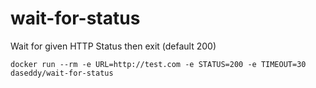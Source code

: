 # wait-for-status
Wait for given HTTP Status then exit (default 200)

```
docker run --rm -e URL=http://test.com -e STATUS=200 -e TIMEOUT=30 daseddy/wait-for-status
```
